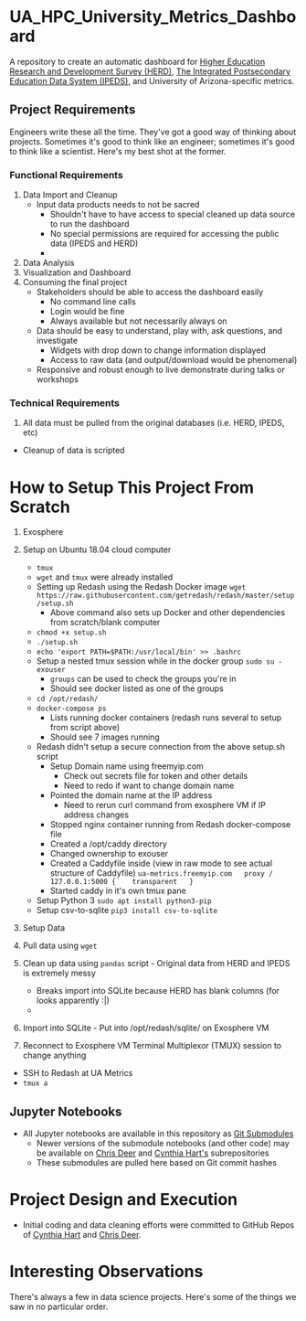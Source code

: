 # UA_HPC_University_Metrics_Dashboard
A repository to create an automatic dashboard for [Higher Education Research and Development Survey (HERD)](https://www.nsf.gov/statistics/srvyherd/), [The Integrated Postsecondary Education Data System (IPEDS)](https://nces.ed.gov/ipeds/), and University of Arizona-specific metrics. 

## Project Requirements
Engineers write these all the time. They've got a good way of thinking about projects. Sometimes it's good to think like an engineer; sometimes it's good to think like a scientist. Here's my best shot at the former.

### Functional Requirements
1. Data Import and Cleanup
    - Input data products needs to not be sacred
      - Shouldn't have to have access to special cleaned up data source to run the dashboard
      - No special permissions are required for accessing the public data (IPEDS and HERD)
      - 
2. Data Analysis
3. Visualization and Dashboard
4. Consuming the final project
    - Stakeholders should be able to access the dashboard easily
      - No command line calls
      - Login would be fine
      - Always available but not necessarily always on
    - Data should be easy to understand, play with, ask questions, and investigate
      - Widgets with drop down to change information displayed
      - Access to raw data (and output/download would be phenomenal)
    - Responsive and robust enough to live demonstrate during talks or workshops

### Technical Requirements
1. All data must be pulled from the original databases (i.e. HERD, IPEDS, etc)
  - Cleanup of data is scripted
  

# How to Setup This Project From Scratch
1. Exosphere
2. Setup on Ubuntu 18.04 cloud computer
    - `tmux`
    - `wget` and `tmux` were already installed
    - Setting up Redash using the Redash Docker image `wget https://raw.githubusercontent.com/getredash/redash/master/setup/setup.sh`
      - Above command also sets up Docker and other dependencies from scratch/blank computer
    - `chmod +x setup.sh`
    - `./setup.sh`
    - `echo 'export PATH=$PATH:/usr/local/bin' >> .bashrc`
    - Setup a nested tmux session while in the docker group `sudo su - exouser` 
      - `groups` can be used to check the groups you're in
      - Should see docker listed as one of the groups
    - `cd /opt/redash/`
    - `docker-compose ps`
      - Lists running docker containers (redash runs several to setup from script above)
      - Should see 7 images running
    - Redash didn't setup a secure connection from the above setup.sh script
      - Setup Domain name using freemyip.com
        - Check out secrets file for token and other details
        - Need to redo if want to change domain name
      - Pointed the domain name at the IP address
        - Need to rerun curl command from exosphere VM if IP address changes
      - Stopped nginx container running from Redash docker-compose file
      - Created a /opt/caddy directory
      - Changed ownership to exouser
      - Created a Caddyfile inside (view in raw mode to see actual structure of Caddyfile)
                ```
                ua-metrics.freemyip.com  
                proxy / 127.0.0.1:5000 {   
                        transparent  
                }  
                ```
      - Started caddy in it's own tmux pane
    - Setup Python 3 `sudo apt install python3-pip`
    - Setup csv-to-sqlite `pip3 install csv-to-sqlite`
3. Setup Data
  1. Pull data using `wget`
  2. Clean up data using `pandas` script
    - Original data from HERD and IPEDS is extremely messy
      - Breaks import into SQLite because HERD has blank columns (for looks apparently :|)
      - 
  3. Import into SQLite
    - Put into /opt/redash/sqlite/ on Exosphere VM
    
4. Reconnect to Exosphere VM Terminal Multiplexor (TMUX) session to change anything
  - SSH to Redash at UA Metrics
  - `tmux a`

## Jupyter Notebooks
- All Jupyter notebooks are available in this repository as [Git Submodules](https://git-scm.com/book/en/v2/Git-Tools-Submodules)
   - Newer versions of the submodule notebooks (and other code) may be available on [Chris Deer](https://github.com/CGDeer/HERD_Analysis.git) and [Cynthia Hart's](https://github.com/cbresloff/IPEDS_DATA.git) subrepositories
   - These submodules are pulled here based on Git commit hashes

# Project Design and Execution
- Initial coding and data cleaning efforts were committed to GitHub Repos of [Cynthia Hart](https://github.com/cbresloff/IPEDS_DATA.git) and [Chris Deer](https://github.com/CGDeer/HERD_Analysis.git). 


# Interesting Observations
There's always a few in data science projects. Here's some of the things we saw in no particular order.

